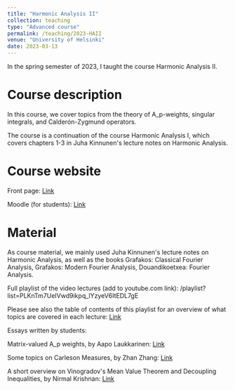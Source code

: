 ```yaml
---
title: "Harmonic Analysis II"
collection: teaching
type: "Advanced course"
permalink: /teaching/2023-HAII
venue: "University of Helsinki"
date: 2023-03-13
---
```


In the spring semester of 2023, I taught the course Harmonic Analysis II.

Course description
======

In this course, we cover topics from the theory of A_p-weights, singular integrals, and Calderón-Zygmund operators.

The course is a continuation of the course Harmonic Analysis I, which covers chapters 1-3 in Juha Kinnunen's lecture notes on Harmonic Analysis.

Course website
======

Front page: [Link](https://studies.helsinki.fi/courses/cur/hy-opt-cur-2223-ce34a870-744c-4e07-b511-339055a4c8c3/MAST31015/Harmonic_analysis_II_Lectures)

Moodle (for students): [Link](https://moodle.helsinki.fi/course/view.php?id=57420)

Material
======
As course material, we mainly used Juha Kinnunen's lecture notes on Harmonic Analysis, as well as the books Grafakos: Classical Fourier Analysis, Grafakos: Modern Fourier Analysis, Douandikoetxea: Fourier Analysis.

Full playlist of the video lectures (add to youtube.com link): /playlist?list=PLKnTm7UeIVwd9ikpq_lYzyeV6ItEDL7gE

Please see also the table of contents of this playlist for an overview of what topics are covered in each lecture: [Link](https://atkoski.fi/files/HA2toc.html)

Essays written by students:

Matrix-valued A_p weights, by Aapo Laukkarinen: [Link](https://atkoski.fi/files/HA2_essay_laukkarinen.pdf) 

Some topics on Carleson Measures, by Zhan Zhang: [Link](https://atkoski.fi/files/HA2_essay_zhang.pdf) 

A short overview on Vinogradov's Mean Value Theorem and Decoupling Inequalities, by Nirmal Krishnan: [Link](https://atkoski.fi/files/HA2_essay_krishnan.pdf) 

